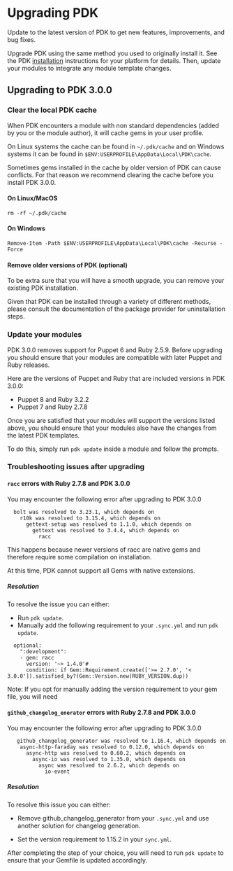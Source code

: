 # Upgrading PDK

Update to the latest version of PDK to get new features, improvements, and bug
fixes.

Upgrade PDK using the same method you used to originally install it. See the PDK
[installation](pdk_install.md) instructions for your platform for details.
Then, update your modules to integrate any module template changes.

## Upgrading to PDK 3.0.0

### Clear the local PDK cache

When PDK encounters a module with non standard dependencies (added by you or the module author),
it will cache gems in your user profile.

On Linux systems the cache can be found in `~/.pdk/cache` and on Windows systems it can be
found in `$ENV:USERPROFILE\AppData\Local\PDK\cache`.

Sometimes gems installed in the cache by older version of PDK can cause conflicts.
For that reason we recommend clearing the cache before you install PDK 3.0.0.

#### On Linux/MacOS

```
rm -rf ~/.pdk/cache
```

#### On Windows

```
Remove-Item -Path $ENV:USERPROFILE\AppData\Local\PDK\cache -Recurse -Force
```

#### Remove older versions of PDK (optional)

To be extra sure that you will have a smooth upgrade, you can remove your existing PDK installation.

Given that PDK can be installed through a variety of different methods, please consult the documentation
of the package provider for uninstallation steps.


### Update your modules

PDK 3.0.0 removes support for Puppet 6 and Ruby 2.5.9. Before upgrading you should ensure that your modules
are compatible with later Puppet and Ruby releases.

Here are the versions of Puppet and Ruby that are included versions in PDK 3.0.0:

* Puppet 8 and Ruby 3.2.2
* Puppet 7 and Ruby 2.7.8

Once you are satisfied that your modules will support the versions listed above, you should ensure that your
modules also have the changes from the latest PDK templates.

To do this, simply run `pdk update` inside a module and follow the prompts.

### Troubleshooting issues after upgrading

#### `racc` errors with Ruby 2.7.8 and PDK 3.0.0

You may encounter the following error after upgrading to PDK 3.0.0

```
  bolt was resolved to 3.23.1, which depends on
    r10k was resolved to 3.15.4, which depends on
      gettext-setup was resolved to 1.1.0, which depends on
        gettext was resolved to 3.4.4, which depends on
          racc
```

This happens because newer versions of racc are native gems and therefore require some compilation on installation.

At this time, PDK cannot support all Gems with native extensions.

##### Resolution

To resolve the issue you can either:
* Run `pdk update`.
* Manually add the following requirement to your `.sync.yml` and run `pdk update`.

```
  optional:
    ":development":
    - gem: racc
      version: '~> 1.4.0'#
      condition: if Gem::Requirement.create(['>= 2.7.0', '< 3.0.0']).satisfied_by?(Gem::Version.new(RUBY_VERSION.dup))
```

Note: If you opt for manually adding the version requirement to your gem file, you will need

#### `github_changelog_enerator` errors with Ruby 2.7.8 and PDK 3.0.0

You may encounter the following error after upgrading to PDK 3.0.0

```
   github_changelog_generator was resolved to 1.16.4, which depends on
    async-http-faraday was resolved to 0.12.0, which depends on
      async-http was resolved to 0.60.2, which depends on
        async-io was resolved to 1.35.0, which depends on
          async was resolved to 2.6.2, which depends on
            io-event
```

##### Resolution

To resolve this issue you can either:

* Remove github_changelog_generator from your `.sync.yml` and use another solution for changelog generation.

* Set the version requirement to 1.15.2 in your `sync.yml`.

After completing the step of your choice, you will need to run `pdk update` to ensure that your
Gemfile is updated accordingly.
